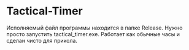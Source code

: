 # Tactical-Timer
Исполняемый файл программы находится в папке Release.
Нужно просто запустить tactical_timer.exe. Работает как обычные часы и сделан чисто для прикола.
